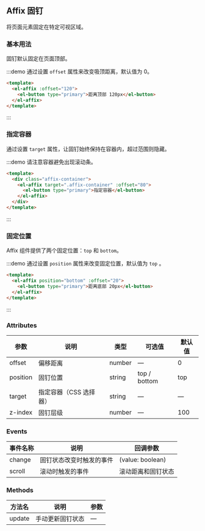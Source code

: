 ## Affix 固钉

将页面元素固定在特定可视区域。

### 基本用法

固钉默认固定在页面顶部。

:::demo 通过设置 `offset` 属性来改变吸顶距离，默认值为 0。

```html
<template>
  <el-affix :offset="120">
    <el-button type="primary">距离顶部 120px</el-button>
  </el-affix>
</template>
```

:::

### 指定容器

通过设置 `target` 属性，让固钉始终保持在容器内，超过范围则隐藏。

:::demo 请注意容器避免出现滚动条。

```html
<template>
  <div class="affix-container">
    <el-affix target=".affix-container" :offset="80">
      <el-button type="primary">指定容器</el-button>
    </el-affix>
  </div>
</template>
```

:::

### 固定位置

Affix 组件提供了两个固定位置：`top` 和 `bottom`。

:::demo 通过设置 `position` 属性来改变固定位置，默认值为 `top` 。

```html
<template>
  <el-affix position="bottom" :offset="20">
    <el-button type="primary">距离底部 20px</el-button>
  </el-affix>
</template>
```

:::

### Attributes

| 参数     | 说明                   | 类型   | 可选值       | 默认值 |
| -------- | ---------------------- | ------ | ------------ | ------ |
| offset   | 偏移距离               | number | —            | 0      |
| position | 固钉位置               | string | top / bottom | top    |
| target   | 指定容器（CSS 选择器） | string | —            | —      |
| z-index  | 固钉层级               | number | —            | 100    |

### Events

| 事件名称 | 说明                     | 回调参数           |
| -------- | ------------------------ | ------------------ |
| change   | 固钉状态改变时触发的事件 | (value: boolean)   |
| scroll   | 滚动时触发的事件         | 滚动距离和固钉状态 |

### Methods

| 方法名 | 说明             | 参数 |
| ------ | ---------------- | ---- |
| update | 手动更新固钉状态 | —    |
